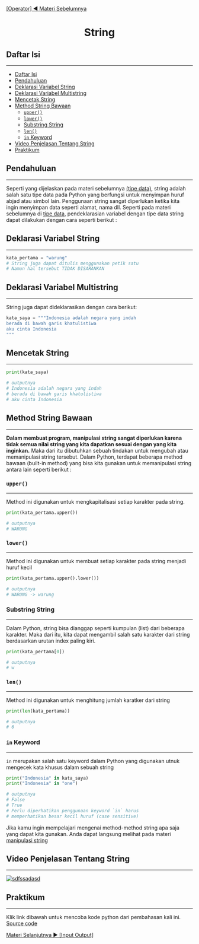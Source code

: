 <a href="../04_operator">[Operator] ◀ Materi Sebelumnya</a>

<center>

# String

</center>

<a id="1"><h2>Daftar Isi</h2></a>

---

- [Daftar Isi](#1)
- [Pendahuluan](#2)
- [Deklarasi Variabel String](#3)
- [Deklarasi Variabel Multistring](#4)
- [Mencetak String](#5)
- [Method String Bawaan](#6)
  - [`upper()`](#7)
  - [`lower()`](#8)
  - [Substring String](#9)
  - [`len()`](#10)
  - [`in` Keyword](#11)
- [Video Penjelasan Tentang String](#12)
- [Praktikum](#13)

<a id="2"><h2>Pendahuluan</h2></a>

---

Seperti yang dijelaskan pada materi sebelumnya [(tipe data)](../02_tipe_data/), string adalah salah satu tipe data pada Python yang berfungsi untuk menyimpan huruf abjad atau simbol lain. Penggunaan string sangat diperlukan ketika kita ingin menyimpan data seperti alamat, nama dll. Seperti pada materi sebelumnya di [tipe data](../02_tipe_data/), pendeklarasian variabel dengan tipe data string dapat dilakukan dengan cara seperti berikut :

<a id="3"><h2>Deklarasi Variabel String</h2></a>

---

```python
kata_pertama = "warung"
# String juga dapat ditulis menggunakan petik satu
# Namun hal tersebut TIDAK DISARANKAN
```

<a id="4"><h2>Deklarasi Variabel Multistring</h2></a>

---

String juga dapat dideklarasikan dengan cara berikut:

```python
kata_saya = """Indonesia adalah negara yang indah
berada di bawah garis khatulistiwa
aku cinta Indonesia
"""
```

<a id="5"><h2>Mencetak String</h2></a>

---

```python
print(kata_saya)

# outputnya
# Indonesia adalah negara yang indah
# berada di bawah garis khatulistiwa
# aku cinta Indonesia
```

<a id="6"><h2>Method String Bawaan</h2></a>

---

**Dalam membuat program, manipulasi string sangat diperlukan karena tidak semua nilai string yang kita dapatkan sesuai dengan yang kita inginkan.** Maka dari itu dibutuhkan sebuah tindakan untuk mengubah atau memanipulasi string tersebut. Dalam Python, terdapat beberapa method bawaan (built-in method) yang bisa kita gunakan untuk memanipulasi string antara lain seperti berikut :

<a id="7"><h3>`upper()`</h3></a>

---

Method ini digunakan untuk mengkapitalisasi setiap karakter pada string.

```python
print(kata_pertama.upper())

# outputnya
# WARUNG
```

<a id="8"><h3>`lower()`</h3></a>

---

Method ini digunakan untuk membuat setiap karakter pada string menjadi huruf kecil

```python
print(kata_pertama.upper().lower())

# outputnya
# WARUNG -> warung
```

<a id="9"><h3>Substring String</h3></a>

---

Dalam Python, string bisa dianggap seperti kumpulan (list) dari beberapa karakter. Maka dari itu, kita dapat mengambil salah satu karakter dari string berdasarkan urutan index paling kiri.

```python
print(kata_pertama[0])

# outputnya
# w
```

<a id="10"><h3>`len()`</h3></a>

---

Method ini digunakan untuk menghitung jumlah karatker dari string

```python
print(len(kata_pertama))

# outputnya
# 6
```

<a id="11"><h3>`in` Keyword</h3></a>

---

`in` merupakan salah satu keyword dalam Python yang digunakan utnuk mengecek kata khusus dalam sebuah string

```python
print("Indonesia" in kata_saya)
print("Indonesia" in "one")

# outputnya
# False
# True
# Perlu diperhatikan penggunaan keyword `in` harus
# memperhatikan besar kecil huruf (case sensitive)
```

Jika kamu ingin mempelajari mengenai method-method string apa saja yang dapat kita gunakan. Anda dapat langsung melihat pada materi [manipulasi string](../11_manipulasi_string/)

<a id="12"><h2>Video Penjelasan Tentang String</h2></a>

---

[![sdfssadasd](https://img.youtube.com/vi/fhAEh1Z9YuY/0.jpg)](https://www.youtube.com/watch?v=fhAEh1Z9YuY&list=PLZS-MHyEIRo59lUBwU-XHH7Ymmb04ffOY&index=16)

<a id="13"><h2>Praktikum</h2></a>

---

Klik link dibawah untuk mencoba kode python dari pembahasan kali ini. [Source code](../05_string/string_python.py)

<a href="../06_input_output">Materi Selanjutnya ▶ [Input Output]</a>

